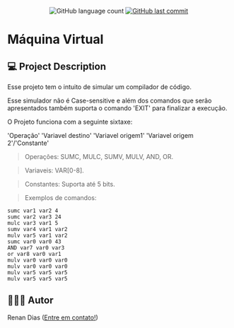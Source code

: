 <p align="center">
  
  <img alt="GitHub language count" src="https://img.shields.io/github/languages/count/RenanDias12/virtual_machine?color=%2304D361">
 
  <a href="https://github.comRenanDias12/virtual_machine/commits/master">
    <img alt="GitHub last commit" src="https://img.shields.io/github/last-commit/RenanDias12/virtual_machine?color=%2304D361">
  </a>   

</p>

# Máquina Virtual

## 💻 Project Description

Esse projeto tem o intuito de simular um compilador de código.

Esse simulador não é Case-sensitive e além dos comandos que serão apresentados também suporta o comando 'EXIT' para finalizar a execução.

O Projeto funciona com a seguinte sixtaxe:

'Operação' 'Variavel destino' 'Variavel origem1' 'Variavel origem 2'/'Constante'

>Operações: SUMC, MULC, SUMV, MULV, AND, OR.

>Variaveis: VAR[0-8].

>Constantes: Suporta até 5 bits. 

>Exemplos de comandos:
```
sumc var1 var2 4
sumc var2 var3 24
mulc var3 var1 5
sumv var4 var1 var2
mulv var5 var1 var2
sumc var0 var0 43
AND var7 var0 var3
or var8 var0 var1 
mulv var0 var0 var0 
mulv var0 var0 var0
mulv var5 var5 var5 
mulv var5 var5 var5
```
## 👨🏻‍💻 Autor

Renan Dias ([Entre em contato!](https://www.linkedin.com/in/renan-dias-faria-54a599190/))
